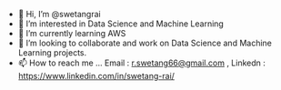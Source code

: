 - 👋 Hi, I’m @swetangrai
- 👀 I’m interested in Data Science and Machine Learning
- 🌱 I’m currently learning AWS
- 💞️ I’m looking to collaborate and work on Data Science and Machine Learning projects.
- 📫 How to reach me ... Email : r.swetang66@gmail.com , Linkedn : https://www.linkedin.com/in/swetang-rai/

<!---
swetangrai/swetangrai is a ✨ special ✨ repository because its `README.md` (this file) appears on your GitHub profile.
You can click the Preview link to take a look at your changes.
--->
